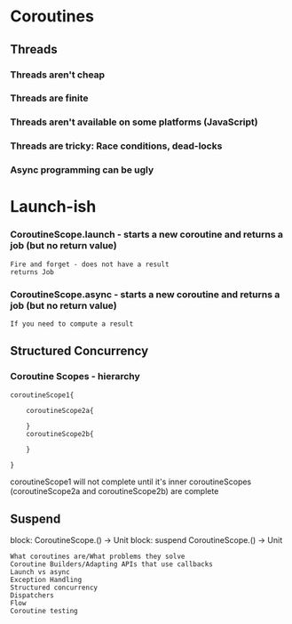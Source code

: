 # Coroutines

## Threads

### Threads aren't cheap
### Threads are finite
### Threads aren't available on some platforms (JavaScript)
### Threads are tricky: Race conditions, dead-locks
### Async programming can be ugly


# Launch-ish

### CoroutineScope.launch - starts a new coroutine and returns a job (but no return value)
    Fire and forget - does not have a result
    returns Job 

### CoroutineScope.async - starts a new coroutine and returns a job (but no return value)
    If you need to compute a result

## Structured Concurrency

### Coroutine Scopes - hierarchy

    coroutineScope1{
        
        coroutineScope2a{

        }
        coroutineScope2b{

        }

    }

coroutineScope1 will not complete until it's inner coroutineScopes (coroutineScope2a and coroutineScope2b) are complete
    

## Suspend 



block:  CoroutineScope.() -> Unit
block: suspend CoroutineScope.() -> Unit

    What coroutines are/What problems they solve
    Coroutine Builders/Adapting APIs that use callbacks
    Launch vs async
    Exception Handling
    Structured concurrency
    Dispatchers
    Flow
    Coroutine testing